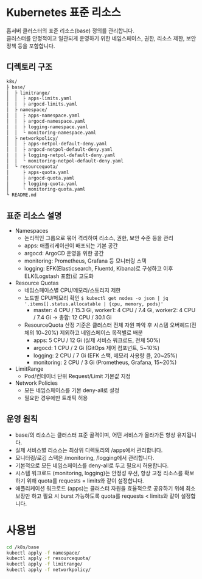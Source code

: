 # Kubernetes 표준 리소스

홈서버 클러스터의 표준 리소스(base) 정의를 관리합니다.  
클러스터를 안정적이고 일관되게 운영하기 위한 네임스페이스, 권한, 리소스 제한, 보안 정책 등을 포함합니다.

## 디렉토리 구조
```bash
k8s/
├ base/
│  ├ limitrange/                    
│  │  ├ apps-limits.yaml
│  │  ├ argocd-limits.yaml
│  ├ namespace/                     
│  │  ├ apps-namespace.yaml
│  │  ├ argocd-namespace.yaml
│  │  ├ logging-namespace.yaml
│  │  └ monitoring-namespace.yaml
│  ├ networkpolicy/                 
│  │  ├ apps-netpol-default-deny.yaml
│  │  ├ argocd-netpol-default-deny.yaml
│  │  ├ logging-netpol-default-deny.yaml
│  │  └ monitoring-netpol-default-deny.yaml
│  └ resourcequota/                 
│     ├ apps-quota.yaml
│     ├ argocd-quota.yaml
│     ├ logging-quota.yaml
│     └ monitoring-quota.yaml
└ README.md
```

## 표준 리소스 설명
- Namespaces
    - 논리적인 그룹으로 묶어 격리하여 리소스, 권한, 보안 수준 등을 관리
    - apps: 애플리케이션이 배포되는 기본 공간
    - argocd: ArgoCD 운영을 위한 공간
    - monitoring: Prometheus, Grafana 등 모니터링 스택
    - logging: EFK(Elasticsearch, Fluentd, Kibana)로 구성하고 이후 ELK(Logstash 포함)로 고도화
- Resource Quotas
    - 네임스페이스별 CPU/메모리/스토리지 제한
    - 노드별 CPU/메모리 확인 `$ kubectl get nodes -o json | jq '.items[].status.allocatable | {cpu, memory, pods}'`
        - master: 4 CPU / 15.3 Gi, worker1: 4 CPU / 7.4 Gi, worker2: 4 CPU / 7.4 Gi -> 총합: 12 CPU / 30.1 Gi
    - ResourceQuota 산정 기준은 클러스터 전체 자원 파악 후 시스템 오버헤드(전체의 10~20%) 제외하고 네임스페이스 목적별로 배분
        - apps: 5 CPU / 12 Gi (실제 서비스 워크로드, 전체 50%)
        - argocd: 1 CPU / 2 Gi (GitOps 제어 컴포넌트, 5~10%)
        - logging: 2 CPU / 7 Gi (EFK 스택, 메모리 사용량 큼, 20~25%)
        - monitoring: 2 CPU / 3 Gi (Prometheus, Grafana, 15~20%)
- LimitRange
    - Pod/컨테이너 단위 Request/Limit 기본값 지정
- Network Policies
    - 모든 네임스페이스를 기본 deny-all로 설정
    - 필요한 경우에만 트래픽 허용

## 운영 원칙
- base/의 리소스는 클러스터 표준 골격이며, 어떤 서비스가 올라가든 항상 유지됩니다.
- 실제 서비스별 리소스는 최상위 디렉토리의 /apps에서 관리합니다.
- 모니터링/로깅 스택은 /monitoring, /logging에서 관리합니다.
- 기본적으로 모든 네임스페이스를 deny-all로 두고 필요시 허용합니다.
- 시스템 워크로드 (monitoring, logging)는 안정성 우선, 항상 고정 리소스를 확보하기 위해 quota를 requests = limits와 같이 설정합니다.
- 애플리케이션 워크로드 (apps)는 클러스터 자원을 효율적으로 공유하기 위해 최소 보장만 하고 필요 시 burst 가능하도록 quota를 requests < limits와 같이 설정합니다.


# 사용법
```bash
cd /k8s/base
kubectl apply -f namespace/
kubectl apply -f resourcequota/
kubectl apply -f limitrange/
kubectl apply -f networkpolicy/
```